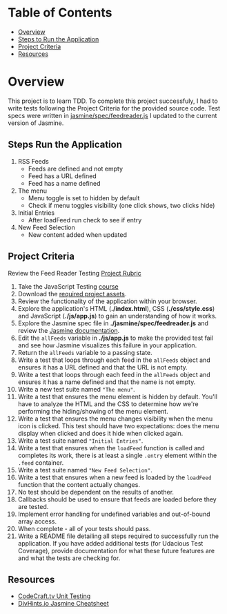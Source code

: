 # Table of Contents
- [Overview](Overview)
- [Steps to Run the Application](Steps_Run_the_Application)
- [Project Criteria](Project_Criteria)
- [Resources](Resources)

# Overview
This project is to learn TDD. To complete this project successfuly, I had to write tests following the Project Criteria for the provided source code. Test specs were written in [jasmine/spec/feedreader.js](jasmine/spec/feedreader.js) I updated to the current version of Jasmine.

## Steps Run the Application
1. RSS Feeds
	- Feeds are defined and not empty
	- Feed has a URL defined
	- Feed has a name defined
2. The menu
	- Menu toggle is set to hidden by default
	- Check if menu toggles visibility (one click shows, two clicks hide)
3. Initial Entries
	- After loadFeed run check to see if entry
4. New Feed Selection
	- New content added when updated

## Project Criteria

Review the Feed Reader Testing [Project Rubric](https://review.udacity.com/#!/projects/3442558598/rubric)

1. Take the JavaScript Testing [course](https://www.udacity.com/course/ud549)
2. Download the [required project assets](http://github.com/udacity/frontend-nanodegree-feedreader).
3. Review the functionality of the application within your browser.
4. Explore the application's HTML (**./index.html**), CSS (**./css/style.css**) and JavaScript (**./js/app.js**) to gain an understanding of how it works.
5. Explore the Jasmine spec file in **./jasmine/spec/feedreader.js** and review the [Jasmine documentation](http://jasmine.github.io).
6. Edit the `allFeeds` variable in **./js/app.js** to make the provided test fail and see how Jasmine visualizes this failure in your application.
7. Return the `allFeeds` variable to a passing state.
8. Write a test that loops through each feed in the `allFeeds` object and ensures it has a URL defined and that the URL is not empty.
9. Write a test that loops through each feed in the `allFeeds` object and ensures it has a name defined and that the name is not empty.
10. Write a new test suite named `"The menu"`.
11. Write a test that ensures the menu element is hidden by default. You'll have to analyze the HTML and the CSS to determine how we're performing the hiding/showing of the menu element.
12. Write a test that ensures the menu changes visibility when the menu icon is clicked. This test should have two expectations: does the menu display when clicked and does it hide when clicked again.
13. Write a test suite named `"Initial Entries"`.
14. Write a test that ensures when the `loadFeed` function is called and completes its work, there is at least a single `.entry` element within the `.feed` container.
15. Write a test suite named `"New Feed Selection"`.
16. Write a test that ensures when a new feed is loaded by the `loadFeed` function that the content actually changes.
17. No test should be dependent on the results of another.
18. Callbacks should be used to ensure that feeds are loaded before they are tested.
19. Implement error handling for undefined variables and out-of-bound array access.
20. When complete - all of your tests should pass. 
21. Write a README file detailing all steps required to successfully run the application. If you have added additional tests (for Udacious Test Coverage),  provide documentation for what these future features are and what the tests are checking for.

## Resources
- [CodeCraft.tv Unit Testing](https://codecraft.tv/courses/angular/unit-testing/jasmine-and-karma/)
- [DivHints.io Jasmine Cheatsheet](https://devhints.io/jasmine)
